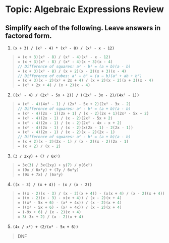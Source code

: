 # Topic: Algebraic Expressions Review

## Simplify each of the following. Leave answers in factored form.

1. `(x + 3) / (x² - 4) * (x³ - 8) / (x² - x - 12)`
> ```rs
> = (x + 3)(x³ - 8) / (x² - 4)(x² - x - 12)
> = (x + 3)(x³ - 8) / (x² - 4)(x + 3)(x - 4)
> // Difference of squares: a² - b² = (a + b)(a - b)
> = (x + 3)(x³ - 8) / (x + 2)(x - 2)(x + 3)(x - 4)
> // Difference of cubes: a³ − b³ = (a − b)(a² + ab + b²)
> = (x + 3)(x - 2)(x² + 2x + 4) / (x + 2)(x - 2)(x + 3)(x - 4)
> = (x² + 2x + 4) / (x + 2)(x - 4)
> ```

2. `((x² - 4) / (2x² - 5x + 2)) / ((2x² - 3x - 2)/(4x² - 1))`
> ```rs
> = (x² - 4)(4x² - 1) / (2x² - 5x + 2)(2x² - 3x - 2)
> // Difference of squares: a² - b² = (a + b)(a - b)
> = (x² - 4)(2x - 1)(2x + 1) / (x - 2)(2x + 1)(2x² - 5x + 2)
> = (x² - 4)(2x - 1) / (x - 2)(2x² - 5x + 2)
> = (x² - 4)(2x - 1) / (x - 2)(2x² - 4x - x + 2)
> = (x² - 4)(2x - 1) / (x - 2)(x(2x - 1) - 2(2x - 1))
> = (x² - 4)(2x - 1) / (x - 2)(x - 2)(2x - 1)
> // Difference of squares: a² - b² = (a + b)(a - b)
> = (x + 2)(x - 2)(2x - 1) / (x - 2)(x - 2)(2x - 1)
> = (x + 2) / (x - 2)
> ```

3. `(3 / 2xy) + (7 / 6x²)`
> ```rs
> = 3x(3) / 3x(2xy) + y(7) / y(6x²)
> = (9x / 6x²y) + (7y / 6x²y)
> = (9x + 7x) / (6x²y)
> ```

4. `((x - 3) / (x + 4)) - (x / (x - 2))`
> ```rs
> = ((x - 2)(x - 3) / (x - 2)(x + 4)) - (x(x + 4) / (x - 2)(x + 4))
> = ((x - 2)(x - 3) - x(x + 4)) / (x - 2)(x + 4)
> = ((x² - 5x + 6) - (x² + 4x)) / (x - 2)(x + 4)
> = ((x² - 5x + 6) - (x² + 4x)) / (x - 2)(x + 4)
> = (-9x + 6) / (x - 2)(x + 4)
> = 3(-3x + 2) / (x - 2)(x + 4)
> ``` 

5. `(4x / x²) + (2/(x² - 5x + 6))`
> DNF